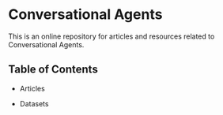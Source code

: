 # Conversational Agents
This is an online repository for articles and resources related to Conversational Agents.

## Table of Contents
- Articles


- Datasets
